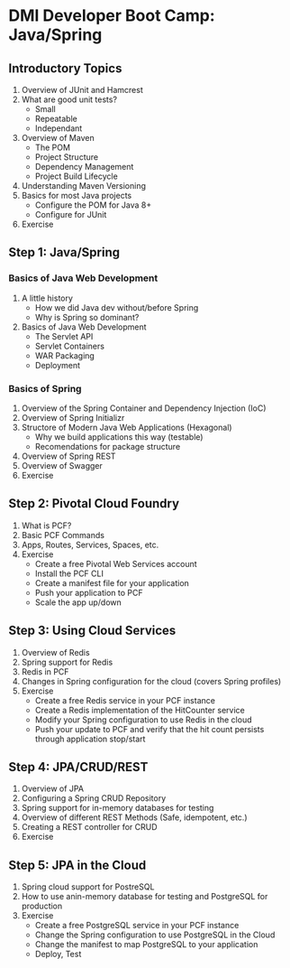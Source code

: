 # DMI Developer Boot Camp: Java/Spring

## Introductory Topics
1. Overview of JUnit and Hamcrest
2. What are good unit tests?
    - Small
    - Repeatable
    - Independant
3. Overview of Maven
    - The POM
    - Project Structure
    - Dependency Management
    - Project Build Lifecycle
4. Understanding Maven Versioning
5. Basics for most Java projects
    - Configure the POM for Java 8+
    - Configure for JUnit
6. Exercise

## Step 1: Java/Spring

### Basics of Java Web Development
1. A little history
    - How we did Java dev without/before Spring
    - Why is Spring so dominant?
2. Basics of Java Web Development
    - The Servlet API
    - Servlet Containers
    - WAR Packaging
    - Deployment

### Basics of Spring
1. Overview of the Spring Container and Dependency Injection (IoC)
2. Overview of Spring Initializr
3. Structore of Modern Java Web Applications (Hexagonal)
    - Why we build applications this way (testable)
    - Recomendations for package structure
4. Overview of Spring REST
5. Overview of Swagger
6. Exercise

## Step 2: Pivotal Cloud Foundry
1. What is PCF?
2. Basic PCF Commands
3. Apps, Routes, Services, Spaces, etc.
4. Exercise
    - Create a free Pivotal Web Services account
    - Install the PCF CLI
    - Create a manifest file for your application
    - Push your application to PCF
    - Scale the app up/down

## Step 3: Using Cloud Services
1. Overview of Redis
2. Spring support for Redis
3. Redis in PCF
4. Changes in Spring configuration for the cloud (covers Spring profiles)
5. Exercise
    - Create a free Redis service in your PCF instance
    - Create a Redis implementation of the HitCounter service
    - Modify your Spring configuration to use Redis in the cloud
    - Push your update to PCF and verify that the hit count persists through application stop/start

## Step 4: JPA/CRUD/REST
1. Overview of JPA
2. Configuring a Spring CRUD Repository
3. Spring support for in-memory databases for testing
4. Overview of different REST Methods (Safe, idempotent, etc.)
5. Creating a REST controller for CRUD
6. Exercise

## Step 5: JPA in the Cloud
1. Spring cloud support for PostreSQL
2. How to use anin-memory database for testing and PostgreSQL for production
3. Exercise
    - Create a free PostgreSQL service in your PCF instance
    - Change the Spring configuration to use PostgreSQL in the Cloud
    - Change the manifest to map PostgreSQL to your application
    - Deploy, Test
